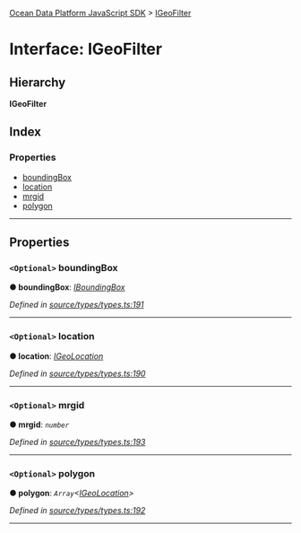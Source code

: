 [Ocean Data Platform JavaScript SDK](../README.md) > [IGeoFilter](../interfaces/igeofilter.md)

# Interface: IGeoFilter

## Hierarchy

**IGeoFilter**

## Index

### Properties

* [boundingBox](igeofilter.md#boundingbox)
* [location](igeofilter.md#location)
* [mrgid](igeofilter.md#mrgid)
* [polygon](igeofilter.md#polygon)

---

## Properties

<a id="boundingbox"></a>

### `<Optional>` boundingBox

**● boundingBox**: *[IBoundingBox](iboundingbox.md)*

*Defined in [source/types/types.ts:191](https://github.com/C4IROcean/ODP-sdk-js/blob/d16dc4d/source/types/types.ts#L191)*

___
<a id="location"></a>

### `<Optional>` location

**● location**: *[IGeoLocation](igeolocation.md)*

*Defined in [source/types/types.ts:190](https://github.com/C4IROcean/ODP-sdk-js/blob/d16dc4d/source/types/types.ts#L190)*

___
<a id="mrgid"></a>

### `<Optional>` mrgid

**● mrgid**: *`number`*

*Defined in [source/types/types.ts:193](https://github.com/C4IROcean/ODP-sdk-js/blob/d16dc4d/source/types/types.ts#L193)*

___
<a id="polygon"></a>

### `<Optional>` polygon

**● polygon**: *`Array`<[IGeoLocation](igeolocation.md)>*

*Defined in [source/types/types.ts:192](https://github.com/C4IROcean/ODP-sdk-js/blob/d16dc4d/source/types/types.ts#L192)*

___

